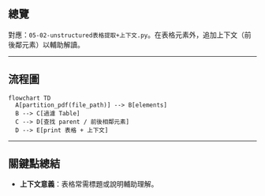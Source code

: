 ## 總覽

對應：`05-02-unstructured表格提取+上下文.py`。在表格元素外，追加上下文（前後鄰元素）以輔助解讀。

---

## 流程圖

```mermaid
flowchart TD
  A[partition_pdf(file_path)] --> B[elements]
  B --> C[過濾 Table]
  C --> D[查找 parent / 前後相鄰元素]
  D --> E[print 表格 + 上下文]
```

---

## 關鍵點總結

- **上下文意義**：表格常需標題或說明輔助理解。


